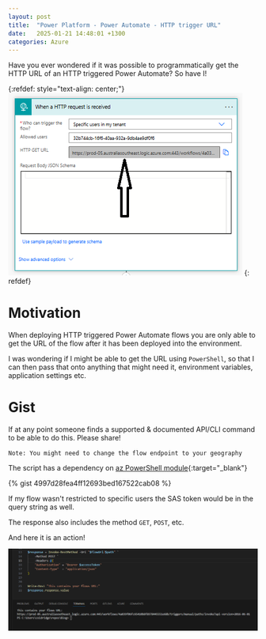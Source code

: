 ```yaml
---
layout: post
title:  "Power Platform - Power Automate - HTTP trigger URL"
date:   2025-01-21 14:48:01 +1300
categories: Azure
---
```


Have you ever wondered if it was possible to programmatically get the HTTP URL of an HTTP triggered Power Automate? So have I!

{:refdef: style="text-align: center;"}
![here](/assets/flow-url/2.png)
{: refdef}

# Motivation

When deploying HTTP triggered Power Automate flows you are only able to get the URL of the flow after it has been deployed into the environment.

I was wondering if I might be able to get the URL using `PowerShell`, so that I can then pass that onto anything that might need it, environment variables, application settings etc.

# Gist

If at any point someone finds a supported & documented API/CLI command to be able to do this. Please share!

```
Note: You might need to change the flow endpoint to your geography
```

The script has a dependency on [az PowerShell module](https://learn.microsoft.com/en-us/powershell/azure/install-azps-windows?view=azps-13.1.0&tabs=powershell&pivots=windows-psgallery#installation){:target="_blank"}

{% gist 4997d28fea4ff12693bed167522cab08 %}


If my flow wasn't restricted to specific users the SAS token would be in the query string as well.

The response also includes the method `GET`, `POST`, etc.

And here it is an action! 

![here](/assets/flow-url/1.png)



